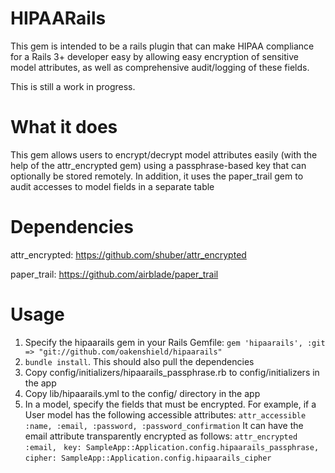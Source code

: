 HIPAARails
==========

This gem is intended to be a rails plugin that can make HIPAA compliance
for a Rails 3+ developer easy by allowing easy encryption of sensitive
model attributes, as well as comprehensive audit/logging of these
fields. 

This is still a work in progress.

What it does
============

This gem allows users to encrypt/decrypt model attributes easily (with
the help of the attr\_encrypted gem) using a passphrase-based key that
can optionally be stored remotely. In addition, it uses the paper\_trail
gem to audit accesses to model fields in a separate table


Dependencies
============

attr_encrypted: https://github.com/shuber/attr_encrypted

paper_trail: https://github.com/airblade/paper_trail

Usage
=====

1. Specify the hipaarails gem in your Rails Gemfile:
`gem 'hipaarails', :git => "git://github.com/oakenshield/hipaarails"`
2. `bundle install`. This should also pull the dependencies
3. Copy config/initializers/hipaarails\_passphrase.rb to config/initializers in the app 
4. Copy lib/hipaarails.yml to the config/ directory in the app
5. In a model, specify the fields that must be encrypted. For example,
   if a User model has the following accessible attributes: 
   `attr_accessible :name, :email, :password, :password_confirmation`
   It can have the email attribute transparently encrypted as follows:
   `attr_encrypted :email, `
      `key: SampleApp::Application.config.hipaarails_passphrase,`
      `cipher: SampleApp::Application.config.hipaarails_cipher`

  
